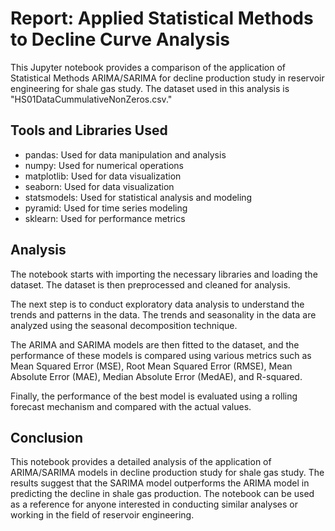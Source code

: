 # Report: Applied Statistical Methods to Decline Curve Analysis

This Jupyter notebook provides a comparison of the application of Statistical Methods ARIMA/SARIMA for decline production study in reservoir engineering for shale gas study. The dataset used in this analysis is "HS01DataCummulativeNonZeros.csv."

## Tools and Libraries Used

* pandas: Used for data manipulation and analysis
* numpy: Used for numerical operations
* matplotlib: Used for data visualization
* seaborn: Used for data visualization
* statsmodels: Used for statistical analysis and modeling
* pyramid: Used for time series modeling
* sklearn: Used for performance metrics

## Analysis
The notebook starts with importing the necessary libraries and loading the dataset. The dataset is then preprocessed and cleaned for analysis.

The next step is to conduct exploratory data analysis to understand the trends and patterns in the data. The trends and seasonality in the data are analyzed using the seasonal decomposition technique.

The ARIMA and SARIMA models are then fitted to the dataset, and the performance of these models is compared using various metrics such as Mean Squared Error (MSE), Root Mean Squared Error (RMSE), Mean Absolute Error (MAE), Median Absolute Error (MedAE), and R-squared.

Finally, the performance of the best model is evaluated using a rolling forecast mechanism and compared with the actual values.

## Conclusion

This notebook provides a detailed analysis of the application of ARIMA/SARIMA models in decline production study for shale gas study. The results suggest that the SARIMA model outperforms the ARIMA model in predicting the decline in shale gas production. The notebook can be used as a reference for anyone interested in conducting similar analyses or working in the field of reservoir engineering.



